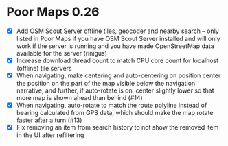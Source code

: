 Poor Maps 0.26
==============

* [x] Add [OSM Scout Server][0.26a] offline tiles, geocoder and nearby
      search – only listed in Poor Maps if you have OSM Scout Server
      installed and will only work if the server is running and you
      have made OpenStreetMap data available for the server (rinigus)
* [x] Increase download thread count to match CPU core count for
      localhost (offline) tile servers
* [x] When navigating, make centering and auto-centering on position
      center the position on the part of the map visible below the
      navigation narrative, and further, if auto-rotate is on, center
      slightly lower so that more map is shown ahead than behind (#14)
* [x] When navigating, auto-rotate to match the route polyline instead
      of bearing calculated from GPS data, which should make the map
      rotate faster after a turn (#13)
* [x] Fix removing an item from search history to not show the removed
      item in the UI after refiltering

[0.26a]: https://openrepos.net/content/rinigus/osm-scout-server
